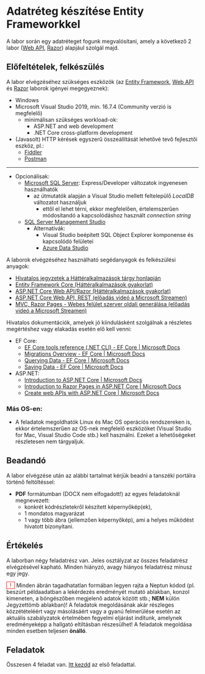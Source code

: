 # Adatréteg készítése Entity Frameworkkel

A labor során egy adatréteget fogunk megvalósítani, amely a következő 2 labor ([Web API](../webapi/README.md), [Razor](../razor/README.md)) alapjául szolgál majd.

## Előfeltételek, felkészülés

A labor elvégzéséhez szükséges eszközök (az [Entity Framework](../ef/README.md), [Web API](../webapi/README.md) és [Razor](../razor/README.md) laborok igényei megegyeznek):

- Windows
- Microsoft Visual Studio 2019, min. 16.7.4 (Community verzió is megfelelő)
  - minimálisan szükséges workload-ok: 
    - <span>ASP.NET</span> and web development
    - .NET Core cross-platform development
- (Javasolt) HTTP kérések egyszerű összeállítását lehetővé tevő fejlesztői eszköz, pl.:
  - [Fiddler](https://www.telerik.com/download/fiddler)
  - [Postman](https://www.postman.com/downloads/)

<hr />

- Opcionálisak:
  - [Microsoft SQL Server](https://www.microsoft.com/en-us/sql-server/sql-server-downloads): Express/Developer változatok ingyenesen használhatók
    - az útmutatók alapján a Visual Studio mellett feltelepülő _LocalDB_ változatot használjuk
      - ettől el lehet térni, ekkor megfelelően, értelemszerűen módosítandó a kapcsolódáshoz használt _connection string_
  - [SQL Server Management Studio](https://docs.microsoft.com/en-us/sql/ssms/download-sql-server-management-studio-ssms)
    - Alternatívák:
      - Visual Studio beépített SQL Object Explorer komponense és kapcsolódó felületei 
      - [Azure Data Studio](https://docs.microsoft.com/en-us/sql/azure-data-studio/download-azure-data-studio?view=sql-server-ver15)

A laborok elvégzéséhez használható segédanyagok és felkészülési anyagok:
- [Hivatalos jegyzetek a Háttéralkalmazások tárgy honlapján]( https://www.aut.bme.hu/Course/VIAUBB04)
- [Entity Framework Core (Háttéralkalmazások gyakorlat)](https://github.com/BMEVIAUBB04/gyakorlat-ef)
- [ASP.NET Core Web API/Razor (Háttéralkalmazások gyakorlat)](https://github.com/BMEVIAUBB04/gyakorlat-rest-web-api)
- [ASP.NET Core Web API, REST (előadás videó a Microsoft Streamen)](https://web.microsoftstream.com/video/d1cdb1d4-35c6-44c3-9488-48089cf38730)
- [MVC, Razor Pages - Webes felület szerver oldali generálása (előadás videó a Microsoft Streamen)](https://web.microsoftstream.com/video/fcb46808-c313-4c94-955d-0d7bfa7c6e36)

Hivatalos dokumentációk, amelyek jó kiindulásként szolgálnak a részletes megértéshez vagy elakadás esetén elő kell venni:
- EF Core:
  - [EF Core tools reference (.NET CLI) - EF Core | Microsoft Docs](https://docs.microsoft.com/en-us/ef/core/miscellaneous/cli/dotnet)
  - [Migrations Overview - EF Core | Microsoft Docs](https://docs.microsoft.com/en-us/ef/core/managing-schemas/migrations/)
  - [Querying Data - EF Core | Microsoft Docs](https://docs.microsoft.com/en-us/ef/core/querying/)
  - [Saving Data - EF Core | Microsoft Docs](https://docs.microsoft.com/en-us/ef/core/saving/)
- <span>ASP.NET</span>:
  - [Introduction to ASP.NET Core | Microsoft Docs](https://docs.microsoft.com/en-us/aspnet/core/introduction-to-aspnet-core)
  - [Introduction to Razor Pages in ASP.NET Core | Microsoft Docs](https://docs.microsoft.com/en-us/aspnet/core/razor-pages/)
  - [Create web APIs with ASP.NET Core | Microsoft Docs](https://docs.microsoft.com/en-us/aspnet/core/web-api/)

### Más OS-en:
- A feladatok megoldhatók Linux és Mac OS operációs rendszereken is, ekkor értelemszerűen az OS-nek megfelelő eszközöket (Visual Studio for Mac, Visual Studio Code stb.) kell használni. Ezeket a lehetőségeket részletesen nem tárgyaljuk.

## Beadandó

A labor elvégzése után az alábbi tartalmat kérjük beadni a tanszéki portálra történő feltöltéssel:
- **PDF** formátumban (DOCX nem elfogadott!) az egyes feladatoknál megnevezett: 
  - konkrét kódrészletekről készített képernyőkép(ek), 
  - 1 mondatos magyarázat
  - 1 vagy több ábra (jellemzően képernyőkép), ami a helyes működést hivatott bizonyítani. 

## Értékelés

A laborban négy feladatrész van. Jeles osztályzat az összes feladatrész elvégzésével kapható. Minden hiányzó, avagy hiányos feladatrész mínusz egy jegy.

<span style="cursor: pointer; color: red; border: 1px solid; padding: 0 0.5rem;" title="Figyelem!">!</span> Minden ábrán tagadhatatlan formában legyen rajta a Neptun kódod (pl. beszúrt példaadatban a lekérdezés eredményét mutató ablakban, konzol kimeneten, a böngészőben megjelenő adatok között stb.; **NEM** külön Jegyzettömb ablakban)! A feladatok megoldásának akár részleges közzétételéért vagy másolásáért vagy a gyanú felmerülése esetén az aktuális szabályzatok értelmében fegyelmi eljárást indítunk, amelynek eredményeképp a hallgató eltiltásban részesülhet! A feladatok megoldása minden esetben teljesen **önálló**.

## Feladatok

Összesen 4 feladat van. [Itt kezdd](Feladat-1.md) az első feladattal.
